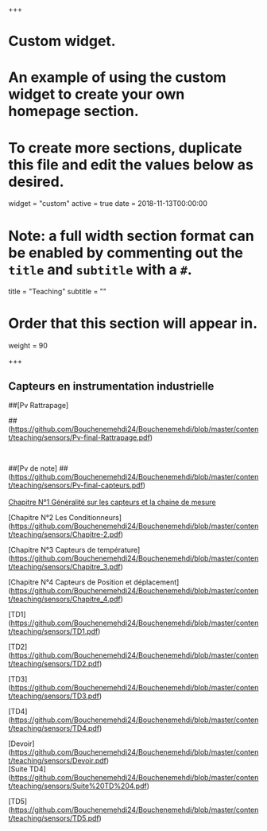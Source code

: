 +++
# Custom widget.
# An example of using the custom widget to create your own homepage section.
# To create more sections, duplicate this file and edit the values below as desired.
widget = "custom"
active = true
date = 2018-11-13T00:00:00

# Note: a full width section format can be enabled by commenting out the `title` and `subtitle` with a `#`.
title = "Teaching"
subtitle = ""

# Order that this section will appear in.
weight = 90

+++
## Capteurs en instrumentation industrielle



##[Pv Rattrapage]


##(https://github.com/Bouchenemehdi24/Bouchenemehdi/blob/master/content/teaching/sensors/Pv-final-Rattrapage.pdf)

</br>

##[Pv de note]
##(https://github.com/Bouchenemehdi24/Bouchenemehdi/blob/master/content/teaching/sensors/Pv-final-capteurs.pdf)
</br></br>
[Chapitre N°1 Généralité sur les capteurs et la chaine de mesure](https://github.com/Bouchenemehdi24/Bouchenemehdi/blob/master/content/teaching/sensors/Chapitre-1.pdf) </br>

[Chapitre N°2 Les Conditionneurs]
(https://github.com/Bouchenemehdi24/Bouchenemehdi/blob/master/content/teaching/sensors/Chapitre-2.pdf) </br>

[Chapitre N°3 Capteurs de température]
(https://github.com/Bouchenemehdi24/Bouchenemehdi/blob/master/content/teaching/sensors/Chapitre_3.pdf) </br>

[Chapitre N°4 Capteurs de Position et déplacement]
(https://github.com/Bouchenemehdi24/Bouchenemehdi/blob/master/content/teaching/sensors/Chapitre_4.pdf) </br>

[TD1]
(https://github.com/Bouchenemehdi24/Bouchenemehdi/blob/master/content/teaching/sensors/TD1.pdf) </br>

[TD2]
(https://github.com/Bouchenemehdi24/Bouchenemehdi/blob/master/content/teaching/sensors/TD2.pdf) </br>

[TD3]
(https://github.com/Bouchenemehdi24/Bouchenemehdi/blob/master/content/teaching/sensors/TD3.pdf) </br>

[TD4]
(https://github.com/Bouchenemehdi24/Bouchenemehdi/blob/master/content/teaching/sensors/TD4.pdf) </br>

[Devoir]
(https://github.com/Bouchenemehdi24/Bouchenemehdi/blob/master/content/teaching/sensors/Devoir.pdf) </br>
[Suite TD4]
(https://github.com/Bouchenemehdi24/Bouchenemehdi/blob/master/content/teaching/sensors/Suite%20TD%204.pdf)</br>

[TD5]
(https://github.com/Bouchenemehdi24/Bouchenemehdi/blob/master/content/teaching/sensors/TD5.pdf)</br>



